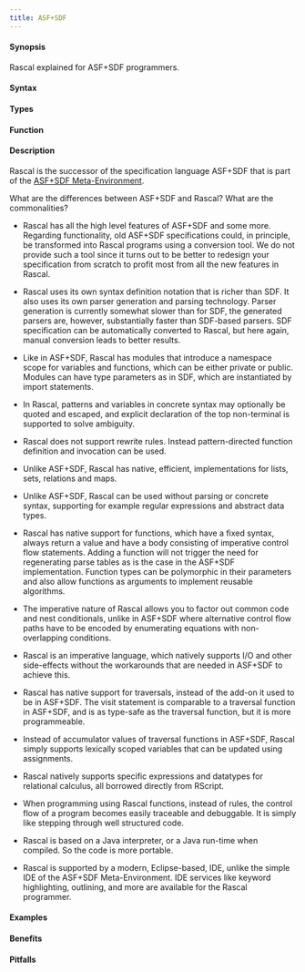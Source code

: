 ```yaml
---
title: ASF+SDF
---
```


#### Synopsis

Rascal explained for ASF+SDF programmers.

#### Syntax

#### Types

#### Function

#### Description

Rascal is the successor of the specification language ASF+SDF that is part of the [ASF+SDF Meta-Environment](http://www.meta-environment.org).

What are the differences between ASF+SDF and Rascal? What are the commonalities?

*  Rascal has all the high level features of ASF+SDF and some more. 
  Regarding functionality, old ASF+SDF specifications could, in principle, be transformed into Rascal programs using a conversion tool.
  We do not provide such a tool since it turns out to be better to redesign your specification from scratch to profit most
  from all the new features in Rascal.
  
*  Rascal uses its own syntax definition notation that is richer than SDF. It also uses its own parser generation and parsing technology.
  Parser generation is currently somewhat slower than for SDF, the generated parsers are, however, 
  substantially faster than SDF-based parsers.
  SDF specification can be automatically converted to Rascal,
  but here again, manual conversion leads to better results.

*  Like in ASF+SDF, Rascal has modules that introduce a namespace scope for variables and functions, which can be either private or public.     
  Modules can have type parameters as in SDF, which are instantiated by import statements.

*  In Rascal, patterns and variables in concrete syntax may optionally be quoted and escaped, and explicit declaration of the top non-terminal 
  is supported to solve ambiguity.

*  Rascal does not support rewrite rules. Instead pattern-directed function definition and invocation can be used.

*  Unlike ASF+SDF, Rascal has native, efficient, implementations for lists, sets, relations and maps.

*  Unlike ASF+SDF, Rascal can be used without parsing or concrete syntax, supporting for example regular expressions and abstract data types.

*  Rascal has native support for functions, which have a fixed syntax, always return a value and have a body consisting of imperative control flow statements. Adding a function will not trigger the need for regenerating parse tables as is the case in the ASF+SDF implementation. Function types can be polymorphic in their parameters and also allow functions as arguments to implement reusable algorithms.

*  The imperative nature of Rascal allows you to factor out common code and nest conditionals, unlike in ASF+SDF where alternative control flow paths have to be encoded by enumerating equations with non-overlapping conditions.

*  Rascal is an imperative language, which natively supports I/O and other side-effects without the workarounds that are needed in ASF+SDF to achieve this.

*  Rascal has native support for traversals, instead of the add-on it used to be in ASF+SDF. The visit statement is comparable to a traversal function in ASF+SDF, and is as type-safe as the traversal function, but it is more programmeable.

*  Instead of accumulator values of traversal functions in ASF+SDF, Rascal simply supports lexically scoped variables that can be updated using assignments.

*  Rascal natively supports specific expressions and datatypes for relational calculus, all borrowed directly from RScript.

*  When programming using Rascal functions, instead of rules, the control flow of a program becomes easily traceable and debuggable. It is simply like stepping through well structured code.

*  Rascal is based on a Java interpreter, or a Java run-time when compiled. So the code is more portable.

*  Rascal is supported by a modern, Eclipse-based, IDE, unlike the simple IDE of the ASF+SDF Meta-Environment.
  IDE services like keyword highlighting, outlining, and more are available for the Rascal programmer.

#### Examples

#### Benefits

#### Pitfalls


